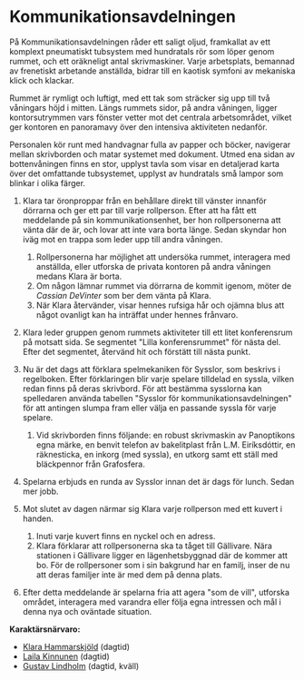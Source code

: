 # Kommunikationsavdelningen

På Kommunikationsavdelningen råder ett saligt oljud, framkallat av ett komplext pneumatiskt tubsystem med hundratals rör som löper genom rummet, och ett oräkneligt antal skrivmaskiner. Varje arbetsplats, bemannad av frenetiskt arbetande anställda, bidrar till en kaotisk symfoni av mekaniska klick och klackar.

Rummet är rymligt och luftigt, med ett tak som sträcker sig upp till två våningars höjd i mitten. Längs rummets sidor, på andra våningen, ligger kontorsutrymmen vars fönster vetter mot det centrala arbetsområdet, vilket ger kontoren en panoramavy över den intensiva aktiviteten nedanför.

Personalen kör runt med handvagnar fulla av papper och böcker, navigerar mellan skrivborden och matar systemet med dokument. Utmed ena sidan av bottenvåningen finns en stor, upplyst tavla som visar en detaljerad karta över det omfattande tubsystemet, upplyst av hundratals små lampor som blinkar i olika färger.

1. Klara tar öronproppar från en behållare direkt till vänster innanför dörrarna och ger ett par till varje rollperson. Efter att ha fått ett meddelande på sin kommunikationsenhet, ber hon rollpersonerna att vänta där de är, och lovar att inte vara borta länge. Sedan skyndar hon iväg mot en trappa som leder upp till andra våningen.
    1. Rollpersonerna har möjlighet att undersöka rummet, interagera med anställda, eller utforska de privata kontoren på andra våningen medans Klara är borta.
    2. Om någon lämnar rummet via dörrarna de kommit igenom, möter de *Cassian DeVinter* som ber dem vänta på Klara.
    3. När Klara återvänder, visar hennes rufsiga hår och ojämna blus att något ovanligt kan ha inträffat under hennes frånvaro.

2. Klara leder gruppen genom rummets aktiviteter till ett litet konferensrum på motsatt sida. Se segmentet "Lilla konferensrummet" för nästa del. Efter det segmentet, återvänd hit och förstätt till nästa punkt.

3. Nu är det dags att förklara spelmekaniken för Sysslor, som beskrivs i regelboken. Efter förklaringen blir varje spelare tilldelad en syssla, vilken redan finns på deras skrivbord. För att bestämma sysslorna kan spelledaren använda tabellen "Sysslor för kommunikationsavdelningen" för att antingen slumpa fram eller välja en passande syssla för varje spelare.
    1. Vid skrivborden finns följande: en robust skrivmaskin av Panoptikons egna märke, en benvit telefon av bakelitplast från L.M. Eiríksdóttir, en räknesticka, en inkorg (med syssla), en utkorg samt ett ställ med bläckpennor från Grafosfera. 

4. Spelarna erbjuds en runda av Sysslor innan det är dags för lunch. Sedan mer jobb.

5. Mot slutet av dagen närmar sig Klara varje rollperson med ett kuvert i handen.
    1. Inuti varje kuvert finns en nyckel och en adress.
    2. Klara förklarar att rollpersonerna ska ta tåget till Gällivare. Nära stationen i Gällivare ligger en lägenhetsbyggnad där de kommer att bo. För de rollpersoner som i sin bakgrund har en familj, inser de nu att deras familjer inte är med dem på denna plats.

6. Efter detta meddelande är spelarna fria att agera "som de vill", utforska området, interagera med varandra eller följa egna intressen och mål i denna nya och oväntade situation.

**Karaktärsnärvaro:**  

- [Klara Hammarskjöld](act1-characters.md#klara-hammarskjöld) (dagtid)
- [Laila Kinnunen](act1-characters.md#laila-kinnunen) (dagtid)
- [Gustav Lindholm](act1-characters.md#gustav-lindholm) (dagtid, kväll)
